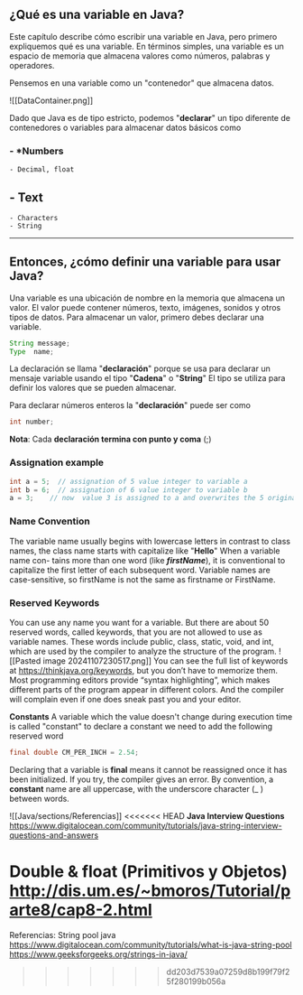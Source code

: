## ¿Qué es una variable en Java?
Este capítulo describe cómo escribir una variable en Java, pero primero expliquemos qué es una variable.
En términos simples, una variable es un espacio de memoria que almacena valores como números, palabras y operadores. 

Pensemos en una variable como un "contenedor" que almacena datos.

![[DataContainer.png]]

Dado que Java es de tipo estricto, podemos "**declarar**" un tipo diferente de contenedores o variables para almacenar datos básicos como
### - ***Numbers**
	- Decimal, float
## - **Text**
	- Characters
	- String

---
## Entonces, ¿cómo definir una variable para usar Java?

Una variable es una ubicación de nombre en la memoria que almacena un valor. El valor puede contener números, texto, imágenes, sonidos y otros tipos de datos.
Para almacenar un valor, primero debes declarar una variable.

```java
String message;
Type  name;
```

La declaración se llama "**declaración**" porque se usa para declarar un mensaje variable usando el tipo "**Cadena**" o "**String**" 
El tipo se utiliza para definir los valores que se pueden almacenar.

Para declarar números enteros la "**declaración**" puede ser como
```java
int number;
```

**Nota**: Cada **declaración termina con punto y coma** (;)

### Assignation example
```java
int a = 5;  // assignation of 5 value integer to variable a
int b = 6;  // assignation of 6 value integer to variable b
a = 3;    // now  value 3 is assigned to a and overwrites the 5 original value.
```





### Name Convention
The variable name usually begins with lowercase letters in contrast to class names, the class name starts with capitalize like "**Hello**" 
When a variable name con- tains more than one word (like ***firstName***), it is conventional to capitalize the first letter of each subsequent word. 
Variable names are case-sensitive, so firstName is not the same as firstname or FirstName.

### Reserved Keywords
You can use any name you want for a variable. But there are about 50 reserved words, called keywords, that you are not allowed to use as variable names. These words include public, class, static, void, and int, which are used by the compiler to analyze the structure of the program.
![[Pasted image 20241107230517.png]]
You can see the full list of keywords at https://thinkjava.org/keywords, but you don’t have to memorize them. Most programming editors provide “syntax highlighting”, which makes different parts of the program appear in different colors. And the compiler will complain even if one does sneak past you and your editor.

**Constants**
A variable which the value doesn't change during execution time is called "constant" to declare a constant we need to add the following  reserved word
```java
final double CM_PER_INCH = 2.54;
```

Declaring that a variable is **final** means it cannot be reassigned once it has been initialized. If you try, the compiler gives an error.
By convention, a **constant** name are all uppercase, with the underscore character (_ ) between words.

![[Java/sections/Referencias]]
<<<<<<< HEAD
	**Java Interview Questions**
	https://www.digitalocean.com/community/tutorials/java-string-interview-questions-and-answers

Double & float   (Primitivos y Objetos)
	http://dis.um.es/~bmoros/Tutorial/parte8/cap8-2.html
=======

Referencias:
String pool java
https://www.digitalocean.com/community/tutorials/what-is-java-string-pool
https://www.geeksforgeeks.org/strings-in-java/


>>>>>>> dd203d7539a07259d8b199f79f25f280199b056a
